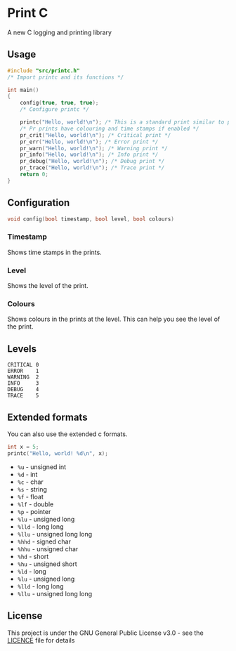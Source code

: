 # Print C

A new C logging and printing library

## Usage

```c
#include "src/printc.h"
/* Import printc and its functions */

int main()
{
    config(true, true, true);
    /* Configure printc */

    printc("Hello, world!\n"); /* This is a standard print similar to printf and printk in the linux kernel */
    /* Pr prints have colouring and time stamps if enabled */
    pr_crit("Hello, world!\n"); /* Critical print */
    pr_err("Hello, world!\n"); /* Error print */
    pr_warn("Hello, world!\n"); /* Warning print */
    pr_info("Hello, world!\n"); /* Info print */
    pr_debug("Hello, world!\n"); /* Debug print */
    pr_trace("Hello, world!\n"); /* Trace print */
    return 0;
}
```

## Configuration

```c
void config(bool timestamp, bool level, bool colours)
```

### Timestamp

Shows time stamps in the prints.

### Level

Shows the level of the print.

### Colours

Shows colours in the prints at the level. This can help you see the level of the print.

## Levels

```
CRITICAL 0
ERROR    1
WARNING  2
INFO     3
DEBUG    4
TRACE    5
```

## Extended formats

You can also use the extended c formats.

```c
int x = 5;
printc("Hello, world! %d\n", x);
```

-   `%u` - unsigned int
-   `%d` - int
-   `%c` - char
-   `%s` - string
-   `%f` - float
-   `%lf` - double
-   `%p` - pointer
-   `%lu` - unsigned long
-   `%lld` - long long
-   `%llu` - unsigned long long
-   `%hhd` - signed char
-   `%hhu` - unsigned char
-   `%hd` - short
-   `%hu` - unsigned short
-   `%ld` - long
-   `%lu` - unsigned long
-   `%lld` - long long
-   `%llu` - unsigned long long

## License

This project is under the GNU General Public License v3.0 - see the [LICENCE](LICENCE) file for details
